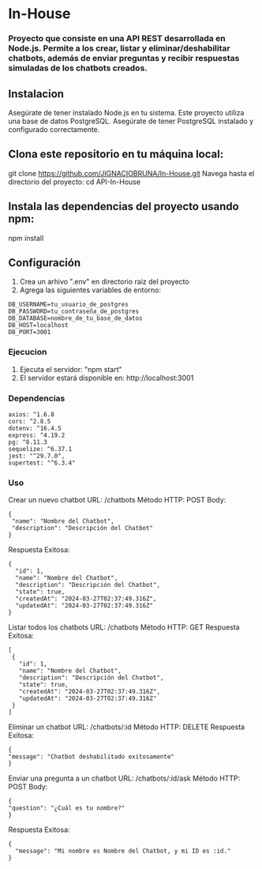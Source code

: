 # In-House

### Proyecto que consiste en una API REST desarrollada en Node.js. Permite a los crear, listar y eliminar/deshabilitar chatbots, además de enviar preguntas y recibir respuestas simuladas de los chatbots creados. 

## Instalacion 

 Asegúrate de tener instalado Node.js en tu sistema.
 Este proyecto utiliza una base de datos PostgreSQL. Asegúrate de tener PostgreSQL instalado y configurado correctamente. 

## Clona este repositorio en tu máquina local:
 git clone https://github.com/JIGNACIOBRUNA/In-House.git
 Navega hasta el directorio del proyecto:
 cd API-In-House

## Instala las dependencias del proyecto usando npm:
 npm install

## Configuración

1. Crea un arhivo ".env" en directorio raiz del proyecto
2. Agrega las siguientes variables de entorno:
   
```plaintext
DB_USERNAME=tu_usuario_de_postgres
DB_PASSWORD=tu_contraseña_de_postgres
DB_DATABASE=nombre_de_tu_base_de_datos
DB_HOST=localhost
DB_PORT=3001
```

### Ejecucion 

1. Ejecuta el servidor: "npm start"
2. El servidor estará disponible en: http://localhost:3001

### Dependencias 

```plaintext
axios: ^1.6.8
cors: ^2.8.5
dotenv: ^16.4.5
express: ^4.19.2
pg: ^8.11.3
sequelize: ^6.37.1
jest: "^29.7.0",
supertest: "^6.3.4"
```

### Uso 
Crear un nuevo chatbot
 URL: /chatbots
 Método HTTP: POST
 Body:
 ```plaintext
{
  "name": "Nombre del Chatbot",
  "description": "Descripción del Chatbot"
}
```
Respuesta Exitosa:
```plaintext
{
  "id": 1,
  "name": "Nombre del Chatbot",
  "description": "Descripción del Chatbot",
  "state": true,
  "createdAt": "2024-03-27T02:37:49.316Z",
  "updatedAt": "2024-03-27T02:37:49.316Z"
}
```
Listar todos los chatbots
 URL: /chatbots
 Método HTTP: GET
 Respuesta Exitosa:
 ```plaintext
[
  {
    "id": 1,
    "name": "Nombre del Chatbot",
    "description": "Descripción del Chatbot",
    "state": true,
    "createdAt": "2024-03-27T02:37:49.316Z",
    "updatedAt": "2024-03-27T02:37:49.316Z"
  }
]
```
Eliminar un chatbot
 URL: /chatbots/:id
 Método HTTP: DELETE
 Respuesta Exitosa:
  ```plaintext
{
  "message": "Chatbot deshabilitado exitosamente"
}
```
Enviar una pregunta a un chatbot
 URL: /chatbots/:id/ask
 Método HTTP: POST
 Body:
  ```plaintext
{
  "question": "¿Cuál es tu nombre?"
}
```
Respuesta Exitosa:
```plaintext
{
  "message": "Mi nombre es Nombre del Chatbot, y mi ID es :id."
}
```
